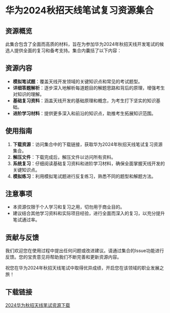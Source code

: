 # 华为2024秋招天线笔试复习资源集合

## 资源概览

此集合包含了全面而高质的材料，旨在为参加华为2024年秋招天线开发笔试的候选人提供全面的复习和备考支持。集合内囊括了以下内容：

## 资源内容

- **模拟笔试题**：覆盖天线开发领域的关键知识点和常见的考试题型。
- **详细答题解析**：逐步深入地解析每道题目的解题思路和背后的原理，增强考生对知识的理解。
- **基础复习资料**：涵盖天线开发的基础原理和概念，为考生打下坚实的知识基础。
- **进阶学习材料**：提供更多深入和前沿的知识点，助推考生拓展知识范围。

## 使用指南

1. **下载资源**：访问集合中的下载链接，获取华为2024年秋招天线笔试复习资源集合。
2. **解压文件**：下载完成后，解压文件以访问所有资料。
3. **系统复习**：仔细阅读基础复习资料和进阶学习材料，确保全面掌握天线开发的关键知识点。
4. **模拟练习**：利用模拟笔试题进行反复练习，熟悉不同的题型和解题方法。

## 注意事项

- 本资源仅限于个人学习和复习之用，切勿用于商业目的。
- 建议结合其他学习资料和实际项目经验，进行全面而深入的复习，以充分提升笔试通过率。

## 贡献与反馈

我们欢迎您在使用过程中提出任何问题或改进建议。请通过集合的Issue功能进行反馈。您的宝贵意见将帮助我们不断完善和更新资源内容。

祝您在华为2024年秋招天线笔试中取得优异成绩，开启您在该领域的职业发展之旅！

## 下载链接

[2024华为秋招天线笔试资源下载](https://pan.quark.cn/s/acb4a62e036a)